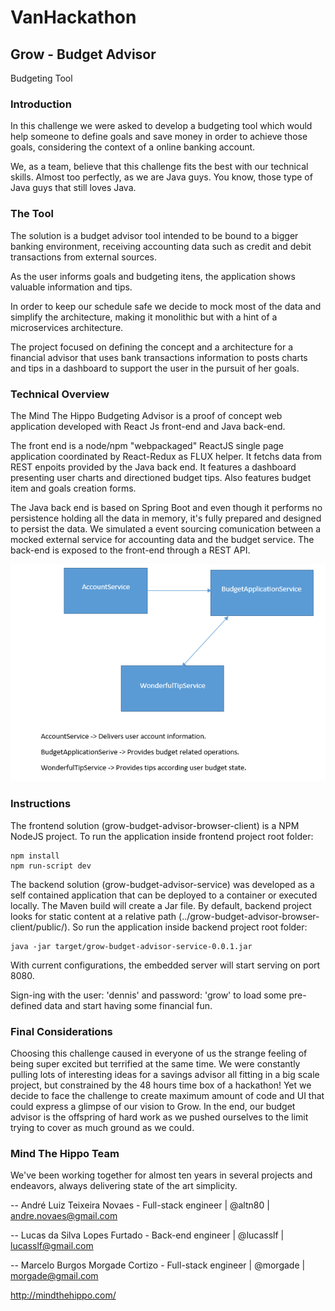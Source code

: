 VanHackathon
=======
Grow - Budget Advisor
-----------

Budgeting Tool

### Introduction

In this challenge we were asked to develop a budgeting tool which would help someone to define goals and save money in order
to achieve those goals, considering the context of a online banking account.

We, as a team, believe that this challenge fits the best with our technical skills. Almost too perfectly, as we are Java guys. You know,  those type of Java guys that still loves Java.

### The Tool

The solution is a budget advisor tool intended to be bound to a bigger banking environment, receiving accounting data such 
as credit and debit transactions from external sources.

As the user informs goals and budgeting itens, the application shows valuable information and tips.

In order to keep our schedule safe we decide to mock most of the data and simplify the architecture, making it monolithic but with a hint of a microservices architecture.

The project focused on defining the concept and a architecture for a financial advisor that uses bank transactions information to posts charts and tips in a dashboard to support the user in the pursuit of her goals.

### Technical Overview

The Mind The Hippo Budgeting Advisor is a proof of concept web application developed with React Js front-end and Java back-end.

The front end is a node/npm "webpackaged" ReactJS single page application coordinated by React-Redux as FLUX helper. It fetchs data from REST enpoits provided by the Java back end. It features a dashboard presenting user charts and directioned budget tips. Also features budget item and goals creation forms.

The Java back end is based on Spring Boot and even though it performs no persistence holding all the data in memory, it's fully prepared and designed to persist the data. We simulated a event sourcing comunication between a mocked external service for accounting data and the budget service. The back-end is exposed to the front-end through a REST API.

![Back-end architecture](/backend-architecture.png)


### Instructions

The frontend solution (grow-budget-advisor-browser-client) is a NPM NodeJS project. To run the application inside frontend project root folder:

    npm install
    npm run-script dev

The backend solution (grow-budget-advisor-service) was developed as a self contained application that can be deployed to a container or executed locally. The Maven build will create a Jar file. By default, backend project looks for static content at a relative path (../grow-budget-advisor-browser-client/public/). So run the application inside backend project root folder:

    java -jar target/grow-budget-advisor-service-0.0.1.jar

With current configurations, the embedded server will start serving on port 8080.

Sign-ing with the user: 'dennis' and password: 'grow' to load some pre-defined data and start having some financial fun.


### Final Considerations


Choosing this challenge caused in everyone of us the strange feeling of being super excited but terrified at the same time. We were constantly pulling lots of interesting ideas for a savings advisor all fitting in a big scale project, but constrained by the 48 hours time box of a hackathon! Yet we decide to face the challenge to create maximum amount of code and UI that could express a glimpse of our vision to Grow. In the end, our budget advisor is the offspring of hard work as we pushed ourselves to the limit trying to cover as much ground as we could.

### Mind The Hippo Team

We've been working together for almost ten years in several projects and endeavors, always delivering state of the art simplicity.

-- André Luiz Teixeira Novaes - Full-stack engineer | @altn80 | andre.novaes@gmail.com

-- Lucas da Silva Lopes Furtado - Back-end engineer | @lucasslf | lucasslf@gmail.com

-- Marcelo Burgos Morgade Cortizo - Full-stack engineer | @morgade | morgade@gmail.com

http://mindthehippo.com/
